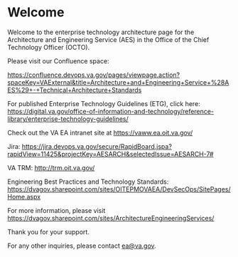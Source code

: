 # Welcome 
Welcome to the enterprise technology architecture page for the Architecture and Engineering Service (AES) in the Office of the Chief Technology Officer (OCTO).  

Please visit our Confluence space:  

[https://confluence.devops.va.gov/pages/viewpage.action?spaceKey=VAExternal&title=Architecture+and+Engineering+Service+%28AES%29+-+Technical+Architecture+Standards
](https://confluence.devops.va.gov/display/VAExternal/Architecture+and+Engineering+Service+%28AES%29+-+Technology+Architecture+Guidelines)

For published Enterprise Technology Guidelines (ETG), click here:  https://digital.va.gov/office-of-information-and-technology/reference-library/enterprise-technology-guidelines/

Check out the VA EA intranet site at https://vaww.ea.oit.va.gov/

Jira:  https://jira.devops.va.gov/secure/RapidBoard.jspa?rapidView=11425&projectKey=AESARCH&selectedIssue=AESARCH-7#

VA TRM:  http://trm.oit.va.gov/

Engineering Best Practices and Technology Standards:  https://dvagov.sharepoint.com/sites/OITEPMOVAEA/DevSecOps/SitePages/Home.aspx

For more information, please visit https://dvagov.sharepoint.com/sites/ArchitectureEngineeringServices/

Thank you for your support.

For any other inquiries, please contact ea@va.gov.  
